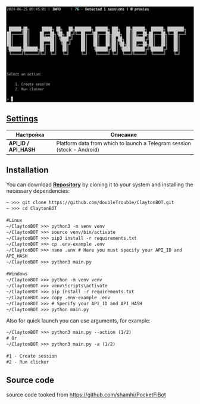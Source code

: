 ![img1](.github/images/demo.png)


## [Settings](https://github.com/shamhi/PocketFiBot/blob/main/.env-example)
| Настройка               | Описание                                                                   |
|-------------------------|----------------------------------------------------------------------------|
| **API_ID / API_HASH**   | Platform data from which to launch a Telegram session (stock - Android)    |


## Installation
You can download [**Repository**](https://github.com/doubleTroub1e/ClaytonBOT) by cloning it to your system and installing the necessary dependencies:
```shell
~ >>> git clone https://github.com/doubleTroub1e/ClaytonBOT.git
~ >>> cd ClaytonBOT

#Linux
~/ClaytonBOT >>> python3 -m venv venv
~/ClaytonBOT >>> source venv/bin/activate
~/ClaytonBOT >>> pip3 install -r requirements.txt
~/ClaytonBOT >>> cp .env-example .env
~/ClaytonBOT >>> nano .env # Here you must specify your API_ID and API_HASH 
~/ClaytonBOT >>> python3 main.py

#Windows
~/ClaytonBOT >>> python -m venv venv
~/ClaytonBOT >>> venv\Scripts\activate
~/ClaytonBOT >>> pip install -r requirements.txt
~/ClaytonBOT >>> copy .env-example .env
~/ClaytonBOT >>> # Specify your API_ID and API_HASH
~/ClaytonBOT >>> python main.py
```

Also for quick launch you can use arguments, for example:
```shell
~/ClaytonBOT >>> python3 main.py --action (1/2)
# Or
~/ClaytonBOT >>> python3 main.py -a (1/2)

#1 - Create session
#2 - Run clicker
```


## Source code

source code tooked from https://github.com/shamhi/PocketFiBot